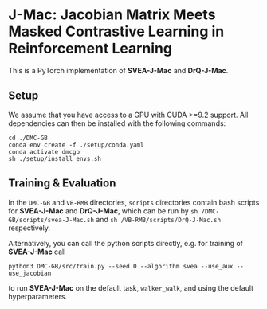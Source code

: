 # J-Mac: Jacobian Matrix Meets Masked Contrastive Learning in Reinforcement Learning
This is a PyTorch implementation of **SVEA-J-Mac** and **DrQ-J-Mac**.
## Setup
We assume that you have access to a GPU with CUDA >=9.2 support. All dependencies can then be installed with the following commands:
```
cd ./DMC-GB
conda env create -f ./setup/conda.yaml
conda activate dmcgb
sh ./setup/install_envs.sh
```
## Training & Evaluation
In the `DMC-GB` and `VB-RMB` directories, `scripts` directories contain bash scripts for **SVEA-J-Mac** and **DrQ-J-Mac**, which can be run by `sh /DMC-GB/scripts/svea-J-Mac.sh` and `sh /VB-RMB/scripts/DrQ-J-Mac.sh` respectively.

Alternatively, you can call the python scripts directly, e.g. for training of **SVEA-J-Mac** call
```
python3 DMC-GB/src/train.py --seed 0 --algorithm svea --use_aux --use_jacobian
```
to run **SVEA-J-Mac** on the default task, `walker_walk`, and using the default hyperparameters.
